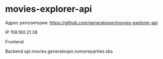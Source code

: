 # movies-explorer-api

Адрес репозитория: https://github.com/generalovpn/movies-explorer-api

IP 158.160.21.38

Frontend

Backend api.movies.generalovpn.nomoreparties.sbs

